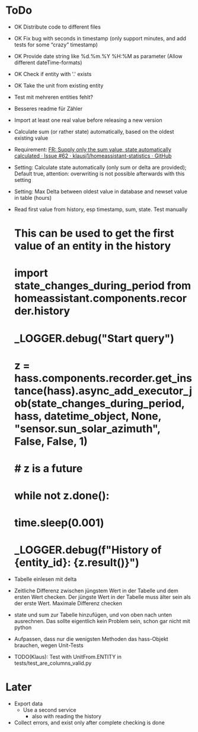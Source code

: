# ToDo

- OK Distribute code to different files
- OK Fix bug with seconds in timestamp (only support minutes, and add tests for some “crazy” timestamp)
- OK Provide date string like %d.%m.%Y %H:%M as parameter (Allow different dateTime-formats)
- OK Check if entity with '.' exists
- OK Take the unit from existing entity

- Test mit mehreren entities fehlt?
- Besseres readme für Zähler
- Import at least one real value before releasing a new version

- Calculate sum (or rather state) automatically, based on the oldest existing value
- Requirement: [FR: Supply only the sum value, state automatically calculated · Issue #62 · klausj1/homeassistant-statistics · GitHub](https://github.com/klausj1/homeassistant-statistics/issues/62)
- Setting: Calculate state automatically (only sum or delta are provided); Default true, attention: overwriting is not possible afterwards with this setting
- Setting: Max Delta between oldest value in database and newset value in table (hours)
- Read first value from history, esp timestamp, sum, state. Test manually
    # This can be used to get the first value of an entity in the history
    # import state_changes_during_period from homeassistant.components.recorder.history
    # _LOGGER.debug("Start query")
    # z = hass.components.recorder.get_instance(hass).async_add_executor_job(state_changes_during_period, hass, datetime_object, None, "sensor.sun_solar_azimuth", False, False, 1)
    # # z is a future
    # while not z.done():
    #     time.sleep(0.001)
    # _LOGGER.debug(f"History of {entity_id}: {z.result()}")
- Tabelle einlesen mit delta
- Zeitliche Differenz zwischen jüngstem Wert in der Tabelle und dem ersten Wert checken. Der jüngste Wert in der Tabelle muss älter sein als der erste Wert. Maximale Differenz checken
- state und sum zur Tabelle hinzufügen, und von oben nach unten ausrechnen. Das sollte eigentlich kein Problem sein, schon gar nicht mit python
- Aufpassen, dass nur die wenigsten Methoden das hass-Objekt brauchen, wegen Unit-Tests
- TODO(Klaus): Test with UnitFrom.ENTITY in tests/test_are_columns_valid.py



# Later

- Export data
    - Use a second service
        - also with reading the history
- Collect errors, and exist only after complete checking is done